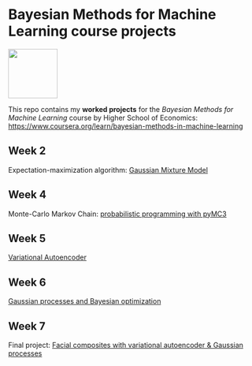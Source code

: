 # Bayesian Methods for Machine Learning course projects

<img src="logo.jpeg" width="100">

This repo contains my **worked projects** for the _Bayesian Methods for Machine Learning_ course
by Higher School of Economics:
https://www.coursera.org/learn/bayesian-methods-in-machine-learning

## Week 2
Expectation-maximization algorithm:
[Gaussian Mixture Model](week2/em_assignment.ipynb)

## Week 4
Monte-Carlo Markov Chain:
[probabilistic programming with pyMC3](week4/mcmc_assignment.ipynb)

## Week 5
[Variational Autoencoder](week5/Vae_assignment.ipynb)

## Week 6
[Gaussian processes and Bayesian optimization](week6/gp_assignment.ipynb)

## Week 7
Final project:
[Facial composites with variational autoencoder & Gaussian processes](week7_(week7_(final_project)/finding_suspect.ipynb))
